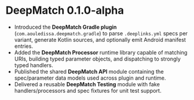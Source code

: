 # DeepMatch 0.1.0-alpha

- Introduced the **DeepMatch Gradle plugin** (`com.aouledissa.deepmatch.gradle`) to parse
  `.deeplinks.yml` specs per variant, generate Kotlin sources, and optionally emit Android manifest
  entries.
- Added the **DeepMatch Processor** runtime library capable of matching URIs, building typed
  parameter objects, and dispatching to strongly typed handlers.
- Published the shared **DeepMatch API** module containing the spec/parameter data models used
  across plugin and runtime.
- Delivered a reusable **DeepMatch Testing** module with fake handlers/processors and spec fixtures
  for unit test support.